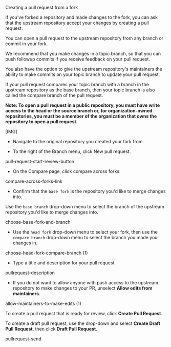 Creating a pull request from a fork

If you've forked a repository and made changes to the fork, you can ask that the upstream repository accept your changes by creating a pull request.

You can open a pull request to the upstream repository from any branch or commit in your fork.

We recommend that you make changes in a topic branch, so that you can push followup commits if
you receive feedback on your pull request.

You also have the option to give the upstream repository's maintainers the
ability to make commits on your topic branch to update your pull request.

If your pull request compares your topic branch with a branch in the upstream
repository as the base branch, then your topic branch is also called the compare branch of the pull request.



**Note: To open a pull request in a public repository, you must have write access to the head or the source branch or, for organization-owned repositories, you must be a member of the organization that owns the repository to open a pull request.**

[IMG]

- Navigate to the original repository you created your fork from.

- To the right of the Branch menu, click New pull request.

pull-request-start-review-button


- On the Compare page, click compare across forks.

compare-across-forks-link


- Confirm that the `base fork` is the repository you'd like to merge changes into.

Use the `base branch` drop-down menu to select the branch of the upstream repository you'd like to merge changes into.

choose-base-fork-and-branch

- Use the `head fork` drop-down menu to select your fork, then use the
`compare branch` drop-down menu to select the branch you made your changes in.

choose-head-fork-compare-branch (1)

- Type a title and description for your pull request.

pullrequest-description


- If you do not want to allow anyone with push access to the upstream repository to make changes to your PR, unselect **Allow edits from maintainers**.

allow-maintainers-to-make-edits (1)


To create a pull request that is ready for review, click **Create Pull Request**.

To create a draft pull request, use the drop-down and select **Create Draft Pull Request**, then click **Draft Pull Request**.

pullrequest-send

<!--
"Working with forks"
"Creating a pull request"

"Allowing changes to a pull request branch created from a fork"

"Committing changes to a pull request branch created from a fork"

-->
